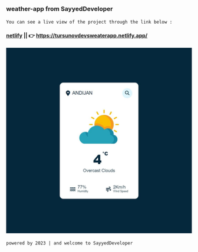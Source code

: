 ### weather-app from SayyedDeveloper
`You can see a live view of the project through the link below :`
#### [netlify](https://tursunovdevsweaterapp.netlify.app//) || 👉 https://tursunovdevsweaterapp.netlify.app/
![reminderApp](preview-img/img.jpg)

`powered by 2023 | and welcome to SayyedDeveloper`
